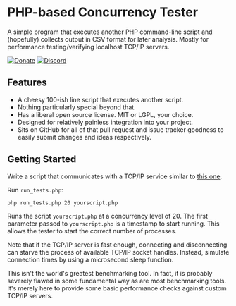 PHP-based Concurrency Tester
============================

A simple program that executes another PHP command-line script and (hopefully) collects output in CSV format for later analysis.  Mostly for performance testing/verifying localhost TCP/IP servers.

[![Donate](https://cubiclesoft.com/res/donate-shield.png)](https://cubiclesoft.com/donate/) [![Discord](https://img.shields.io/discord/777282089980526602?label=chat&logo=discord)](https://cubiclesoft.com/product-support/github/)

Features
--------

* A cheesy 100-ish line script that executes another script.
* Nothing particularly special beyond that.
* Has a liberal open source license.  MIT or LGPL, your choice.
* Designed for relatively painless integration into your project.
* Sits on GitHub for all of that pull request and issue tracker goodness to easily submit changes and ideas respectively.

Getting Started
---------------

Write a script that communicates with a TCP/IP service similar to [this one](https://github.com/cubiclesoft/php-license-server/blob/master/concurrency_test.php).

Run `run_tests.php`:

```
php run_tests.php 20 yourscript.php
```

Runs the script `yourscript.php` at a concurrency level of 20.  The first parameter passed to `yourscript.php` is a timestamp to start running.  This allows the tester to start the correct number of processes.

Note that if the TCP/IP server is fast enough, connecting and disconnecting can starve the process of available TCP/IP socket handles.  Instead, simulate connection times by using a microsecond sleep function.

This isn't the world's greatest benchmarking tool.  In fact, it is probably severely flawed in some fundamental way as are most benchmarking tools.  It's merely here to provide some basic performance checks against custom TCP/IP servers.
